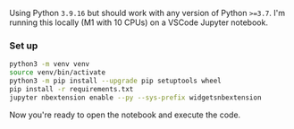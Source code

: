 
Using Python `3.9.16` but should work with any version of Python `>=3.7`. I'm running this locally (M1 with 10 CPUs) on a VSCode Jupyter notebook.

### Set up
```bash
python3 -m venv venv
source venv/bin/activate
python3 -m pip install --upgrade pip setuptools wheel
pip install -r requirements.txt
jupyter nbextension enable --py --sys-prefix widgetsnbextension
```

Now you're ready to open the notebook and execute the code.